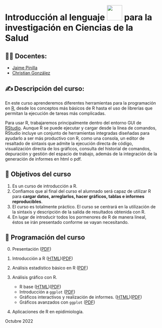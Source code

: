 # Introducción al lenguaje <img src="https://raw.githubusercontent.com/FortAwesome/Font-Awesome/6.x/svgs/brands/r-project.svg" width="50" height="50"> para la investigación en Ciencias de la Salud

## :teacher: Docentes:

- [Jaime Pinilla](https://dmc.ulpgc.es/jaime-pinilla.html)
- [Christian González](https://dmc.ulpgc.es/cristian-gonzalez.html)

## :writing_hand: Descripción del curso:

En este curso aprenderemos diferentes herramientas para la programación en [R](https://cran.r-project.org/), desde los conceptos más básicos de R hasta el uso de librerías que permitan la ejecución de tareas más complicadas.  

Para usar R, trabajaremos principalmente dentro del entorno GUI de [RStudio](https://www.rstudio.com/). Aunque R se puede ejecutar y cargar desde la línea de comandos, RStudio incluye un conjunto de herramientas integradas diseñadas para ayudarlo a ser más productivo con R, como una consola, un editor de resaltado de sintaxis que admite la ejecución directa de código, visualización directa de los gráficos, consulta del historial de  comandos, depuración y gestión del espacio de trabajo, además de la integración de la generación de informes en html o pdf.

## :muscle: Objetivos del curso

1. Es un curso de introducción a R.
2. Confiamos que al final del curso el alumnado será capaz de utilizar R para **cargar datos, arreglarlos, hacer gráficos, tablas e informes reproducibles**.
3. El curso es totalmente práctico. El curso se centrará en la utilización de la sintaxis y descripción de la salida de resultados obtenida con R.
4. En lugar de introducir todos los pormenores de R de manera lineal, éstos se irán presentado conforme se vayan necesitando.

## :calendar: Programación del curso

0. Presentación ([PDF](https://github.com/chrglez/slidescursoessscan/blob/main/Presentaci%C3%B3n/Presentaci%C3%B3n.pdf))
1. Introducción a R ([HTML](https://rawcdn.githack.com/chrglez/slidescursoessscan/edc129360f77121c6e0c33791dc0d21104688bc4/Modulo%201/modulo1.html))([PDF](https://github.com/chrglez/slidescursoessscan/blob/main/Modulo%201/modulo1.pdf))
2. Análisis estadístico básico en R ([PDF](https://github.com/chrglez/slidescursoessscan/blob/main/Modulo%202/Modulo2.pdf))
3. Análisis gráfico con R.
    - R base ([HTML](https://rawcdn.githack.com/chrglez/slidescursoessscan/83403e1d95811ff92e7ff09f3596f04669dc5d32/Modulo%203/modulo3.html))([PDF](https://github.com/chrglez/slidescursoessscan/blob/main/Modulo%203/modulo3.pdf))
    - Introducción a `ggplot` ([PDF](https://github.com/chrglez/slidescursoessscan/blob/main/Modulo%203/Modulo3_ggplot.pdf))
    - Gráficos interactivos y realización de informes. ([HTML](https://rawcdn.githack.com/chrglez/slidescursoessscan/f1f0623c7c90a5c009c9fb16b9a9f47523df158f/Modulo%203/modulo3---parte3.html))([PDF](https://github.com/chrglez/slidescursoessscan/blob/main/Modulo%203/modulo3---parte3.pdf))
    - Gráficos avanzados con `ggplot` ([PDF](https://github.com/chrglez/slidescursoessscan/blob/main/Modulo%203/Modulo3F.pdf))

4. Aplicaciones de R en epidimiología.


 Octubre 2022
